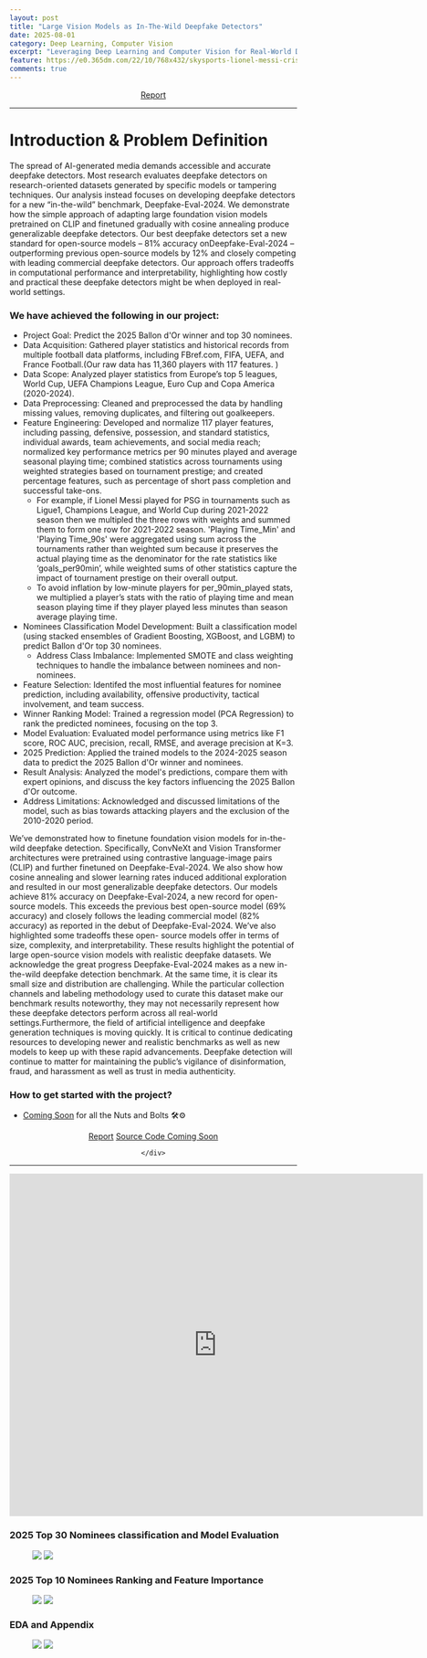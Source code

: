 ```yaml
---
layout: post
title: "Large Vision Models as In-The-Wild Deepfake Detectors"
date: 2025-08-01
category: Deep Learning, Computer Vision
excerpt: "Leveraging Deep Learning and Computer Vision for Real-World Deepfake Detection: <b> Deep Learning, Computer Vision, Large Vision Models (ResNet-50, ViT-b32, and ConvNeXt-base)</b>"
feature: https://e0.365dm.com/22/10/768x432/skysports-lionel-messi-cristiano-ronaldo_5934657.jpg?20221018103356
comments: true
---
```


<center>
    <div class="btn-group">
        <a href="https://drive.google.com/file/d/1igaEFs5nHkyyLjSEiyOA6QbjsFDWskEw/view?usp=sharing" class="btn btn-success">Report</a>
    </div>

</center>
<hr>

# Introduction & Problem Definition

The spread of AI-generated media demands accessible and accurate deepfake detectors. Most research evaluates deepfake detectors on research-oriented datasets
generated by specific models or tampering techniques. Our analysis instead focuses on developing deepfake detectors for a new “in-the-wild” benchmark, Deepfake-Eval-2024.
We demonstrate how the simple approach of adapting large foundation vision models pretrained on CLIP and finetuned gradually with cosine annealing produce generalizable
deepfake detectors. Our best deepfake detectors set a new standard for open-source models – 81% accuracy onDeepfake-Eval-2024 – outperforming previous open-source
models by 12% and closely competing with leading commercial deepfake detectors. Our approach offers tradeoffs in computational performance and interpretability, highlighting
how costly and practical these deepfake detectors might be when deployed in real-world settings.

### We have achieved the following in our project:

- Project Goal: Predict the 2025 Ballon d'Or winner and top 30 nominees.
- Data Acquisition: Gathered player statistics and historical records from multiple football data platforms, including FBref.com, FIFA, UEFA, and France Football.(Our raw data has 11,360 players with 117 features. )
- Data Scope: Analyzed player statistics from Europe’s top 5 leagues, World Cup, UEFA Champions League, Euro Cup and Copa America (2020-2024).
- Data Preprocessing: Cleaned and preprocessed the data by handling missing values, removing duplicates, and filtering out goalkeepers.
- Feature Engineering: Developed and normalize 117 player features, including passing, defensive, possession, and standard statistics, individual awards, team achievements, and social media reach; normalized key performance metrics per 90 minutes played and average seasonal playing time; combined statistics across tournaments using weighted strategies based on tournament prestige; and created percentage features, such as percentage of short pass completion and successful take-ons.
  - For example, if Lionel Messi played for PSG in tournaments such as Ligue1, Champions League, and World Cup during 2021-2022 season then we multipled the three rows with weights and summed them to form one row for 2021-2022 season. 'Playing Time_Min' and 'Playing Time_90s' were aggregated using sum across the tournaments rather than weighted sum because it preserves the actual playing time as the denominator for the rate statistics like ‘goals_per90min’, while weighted sums of other statistics capture the impact of tournament prestige on their overall output.
  - To avoid inflation by low-minute players for per_90min_played stats, we multiplied a player’s stats with the ratio of playing time and mean season playing time if they player played less minutes than season average playing time.
- Nominees Classification Model Development: Built a classification model (using stacked ensembles of Gradient Boosting, XGBoost, and LGBM) to predict Ballon d'Or top 30 nominees.
  - Address Class Imbalance: Implemented SMOTE and class weighting techniques to handle the imbalance between nominees and non-nominees.
- Feature Selection: Identifed the most influential features for nominee prediction, including availability, offensive productivity, tactical involvement, and team success.
- Winner Ranking Model: Trained a regression model (PCA Regression) to rank the predicted nominees, focusing on the top 3.
- Model Evaluation: Evaluated model performance using metrics like F1 score, ROC AUC, precision, recall, RMSE, and average precision at K=3.
- 2025 Prediction: Applied the trained models to the 2024-2025 season data to predict the 2025 Ballon d'Or winner and nominees.
- Result Analysis: Analyzed the model's predictions, compare them with expert opinions, and discuss the key factors influencing the 2025 Ballon d'Or outcome.
- Address Limitations: Acknowledged and discussed limitations of the model, such as bias towards attacking players and the exclusion of the 2010-2020 period.

We’ve demonstrated how to finetune foundation vision models for in-the-wild deepfake detection. Specifically,
ConvNeXt and Vision Transformer architectures were pretrained using contrastive language-image pairs (CLIP) and
further finetuned on Deepfake-Eval-2024. We also show how cosine annealing and slower learning rates induced additional exploration and resulted in our most generalizable
deepfake detectors. Our models achieve 81% accuracy on Deepfake-Eval-2024, a new record for open-source models.
This exceeds the previous best open-source model (69% accuracy) and closely follows the leading commercial model
(82% accuracy) as reported in the debut of Deepfake-Eval-2024. We’ve also highlighted some tradeoffs these open-
source models offer in terms of size, complexity, and interpretability. These results highlight the potential of large
open-source vision models with realistic deepfake datasets. We acknowledge the great progress Deepfake-Eval-2024
makes as a new in-the-wild deepfake detection benchmark. At the same time, it is clear its small size and distribution
are challenging. While the particular collection channels and labeling methodology used to curate this dataset make
our benchmark results noteworthy, they may not necessarily represent how these deepfake detectors perform across all
real-world settings.Furthermore, the field of artificial intelligence and deepfake generation techniques is moving quickly.
It is critical to continue dedicating resources to developing newer and realistic benchmarks as well as new models to keep up with
these rapid advancements. Deepfake detection will continue to matter for maintaining the public’s vigilance of disinformation, fraud, and harassment as well as trust in media
authenticity.

### How to get started with the project?

- [Coming Soon](https://github.com/gurungkshitij/Ballon_dor_award) for all the Nuts and Bolts 🛠️⚙️

<center>
    <div class="btn-group">
        <a href="https://drive.google.com/file/d/1igaEFs5nHkyyLjSEiyOA6QbjsFDWskEw/view?usp=sharing" class="btn btn-success">Report</a>
        <a href="https://github.com/gurungkshitij/Ballon_dor_award" class="btn btn-info">Source Code Coming Soon</a>

    </div>

</center>
<hr>

<iframe src="https://www.linkedin.com/embed/feed/update/urn:li:ugcPost:7324982715483590656?collapsed=1" height="600" width="725" frameborder="0" allowfullscreen="" title="Embedded post"></iframe>

### 2025 Top 30 Nominees classification and Model Evaluation

<figure class="half">
    <a href='/assets/img/ballondor/2025top30.png'><img src='/assets/img/ballondor/2025top30.png'></a>
    <a href='/assets/img/ballondor/top30modelcomp.png'><img src='/assets/img/ballondor/top30modelcomp.png'></a>
</figure>

### 2025 Top 10 Nominees Ranking and Feature Importance

<figure class="half">
    <a href='/assets/img/ballondor/2025top10.png'><img src='/assets/img/ballondor/2025top10.png'></a>
    <a href='/assets/img/ballondor/Ballondfeatureimp.png'><img src='/assets/img/ballondor/Ballondfeatureimp.png'></a>

</figure>

### EDA and Appendix

<figure class="half">
    <a href='/assets/img//ballondor/EDA.png'><img src='/assets/img//ballondor/EDA.png'></a>
    <a href='/assets/img//ballondor/Appendixballon.png'><img src='/assets/img//ballondor/Appendixballon.png'></a>
</figure>
